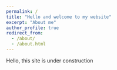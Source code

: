 ```yaml
---
permalink: /
title: "Hello and welcome to my website"
excerpt: "About me"
author_profile: true
redirect_from: 
  - /about/
  - /about.html
---
```


Hello, this site is under construction
